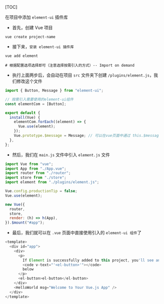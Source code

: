 [TOC]

在项目中添加 `element-ui` 插件库

- 首先，创建 Vue 项目

```
vue create project-name
```

- 接下来，`安装 element-ui 插件库`

```
vue add element

# 根据配置选项选择即可（注意选择按需引入的方式）-- Import on demand
```

- 执行上面两步后，会自动在项目 `src` 文件夹下创建 `/plugins/element.js`，我们修改这个文件

```js
import { Button, Message } from "element-ui";

// 按需引入需要使用的element-ui组件
const elementCom = [Button];

export default {
  install(Vue) {
    elementCom.forEach((element) => {
      Vue.use(element);
    });
    Vue.prototype.$message = Message; // 可以在vue页面中通过 this.$message.success('成功')的方式进行调用
  },
};
```

- 然后，我们在 `main.js` 文件中引入 `element.js` 文件

```js
import Vue from "vue";
import App from "./App.vue";
import router from "./router";
import store from "./store";
import element from "./plugins/element.js";

Vue.config.productionTip = false;
Vue.use(element);

new Vue({
  router,
  store,
  render: (h) => h(App),
}).$mount("#app");
```

- 最后，我们就可以在 `.vue` 页面中直接使用引入的 `element-ui 组件`了

```js
<template>
  <div id="app">
    <div>
      <p>
        If Element is successfully added to this project, you'll see an
        <code v-text="'<el-button>'"></code>
        below
      </p>
      <el-button>el-button</el-button>
    </div>
    <HelloWorld msg="Welcome to Your Vue.js App" />
  </div>
</template>
```
